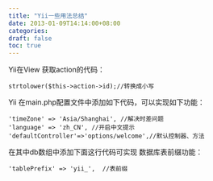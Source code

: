 ```yaml
---
title: "Yii一些用法总结"
date: 2013-01-09T14:14:00+08:00
categories: 
draft: false
toc: true
---
```


Yii在View 获取action的代码： 
    
    
    strtolower($this->action->id);//转换成小写

Yii 在main.php配置文件中添加如下代码，可以实现如下功能： 
    
    
    'timeZone' => 'Asia/Shanghai', //解决时差问题
    'language' => 'zh_CN', //开启中文提示
    'defaultController'=>'options/welcome',//默认控制器、方法

在其中db数组中添加下面这行代码可实现 数据库表前缀功能： 
    
    
    'tablePrefix' => 'yii_',  //表前缀